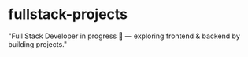 # fullstack-projects
"Full Stack Developer in progress 🚀 — exploring frontend &amp; backend by building projects."
